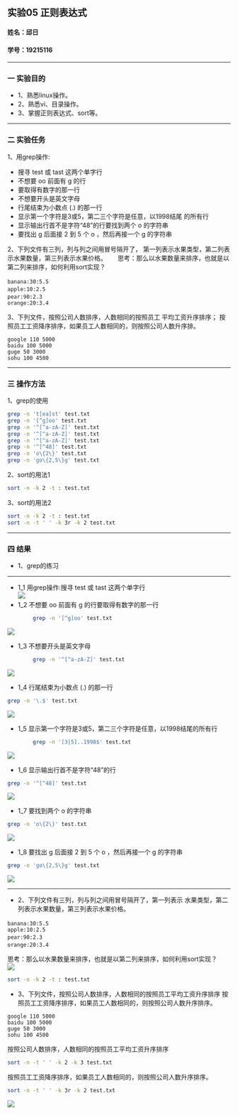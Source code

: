 ## 实验05 正则表达式
#### 姓名：邱日
#### 学号：19215116
--------------------------------

### 一 实验目的   
- 1、熟悉linux操作。
- 2、熟悉vi、目录操作。   
- 3、掌握正则表达式、sort等。

--------------------------------
### 二 实验任务  
1、用grep操作:
- 搜寻 test 或 tast 这两个单字行
- 不想要 oo 前面有 g 的行
- 要取得有数字的那一行
- 不想要开头是英文字母
- 行尾结束为小数点 (.) 的那一行
- 显示第一个字符是3或5，第二三个字符是任意，以1998结尾
的所有行
- 显示输出行首不是字符“48”的行要找到两个 o 的字符串
- 要找出 g 后面接 2 到 5 个 o ，然后再接一个 g 的字符串

2、下列文件有三列，列与列之间用冒号隔开了，
第一列表示水果类型，第二列表示水果数量，第三列表示水果价格。　　
思考：那么以水果数量来排序，也就是以第二列来排序，如何利用sort实现？　
```
banana:30:5.5　　
apple:10:2.5　　
pear:90:2.3　　
orange:20:3.4     
```
3、下列文件，按照公司人数排序，人数相同的按照员工
平均工资升序排序；
按照员工工资降序排序，如果员工人数相同的，则按照公司人数升序排。
```
google 110 5000
baidu 100 5000
guge 50 3000
sohu 100 4500
```
-----------------------------------------
### 三 操作方法
1、grep的使用
```sh
grep -n 't[ea]st' test.txt
grep -n '[^g]oo' test.txt
grep -n '^[^a-zA-Z]' test.txt
grep -n '^[^a-zA-Z]' test.txt
grep -n '^[^a-zA-Z]' test.txt
grep -n '^[^48]' test.txt
grep -n 'o\{2\}' test.txt
grep -n 'go\{2,5\}g' test.txt
```
2、sort的用法1
```sh
sort -n -k 2 -t : test.txt
```
3、sort的用法2
```sh
sort -n -k 2 -t : test.txt
sort -n -t ' ' -k 3r -k 2 test.txt
```

-----------------------------------------
### 四 结果
- 1、grep的练习

------------------------------
- 1_1 用grep操作:搜寻 test 或 tast 这两个单字行  
![](assets/README-7d845.png)       
- 1_2 不想要 oo 前面有 g 的行要取得有数字的那一行
```sh
        grep -n '[^g]oo' test.txt
```
![](assets/README-3d8f6.png)
- 1_3 不想要开头是英文字母
```sh
        grep -n '^[^a-zA-Z]' test.txt
```
![](assets/README-6187a.png)
- 1_4 行尾结束为小数点 (.) 的那一行
```sh
grep -n '\.$' test.txt
```
![](assets/README-d0f96.png)
- 1_5 显示第一个字符是3或5，第二三个字符是任意，以1998结尾的所有行
```sh
        grep -n '[3|5]..1998$' test.txt
```
![](assets/README-b1431.png)
- 1_6 显示输出行首不是字符“48”的行
```sh
grep -n '^[^48]' test.txt
```
![](assets/README-03879.png)
- 1_7 要找到两个 o 的字符串
```sh
grep -n 'o\{2\}' test.txt
```
![](assets/README-c7294.png)
- 1_8 要找出 g 后面接 2 到 5 个 o ，然后再接一个 g 的字符串  

```sh
grep -n 'go\{2,5\}g' test.txt
```
![](assets/README-fbb51.png)

-----------------------------------

- 2、下列文件有三列，列与列之间用冒号隔开了，第一列表示
水果类型，第二列表示水果数量，第三列表示水果价格。
```
banana:30:5.5　　
apple:10:2.5
pear:90:2.3　　
orange:20:3.4      　　
```
思考：那么以水果数量来排序，也就是以第二列来排序，如何利用sort实现？　
![](assets/README-0e316.png)
```sh
sort -n -k 2 -t : test.txt
```
- 3、下列文件，按照公司人数排序，人数相同的按照员工平均工资升序排序
按照员工工资降序排序，如果员工人数相同的，则按照公司人数升序排序。
```
google 110 5000
baidu 100 5000
guge 50 3000
sohu 100 4500
```
按照公司人数排序，人数相同的按照员工平均工资升序排序
```sh
sort -n -t ' ' -k 2 -k 3 test.txt
```
按照员工工资降序排序，如果员工人数相同的，则按照公司人数升序排序。
```sh
sort -n -t ' ' -k 3r -k 2 test.txt
```
![](assets/README-068cd.png)
